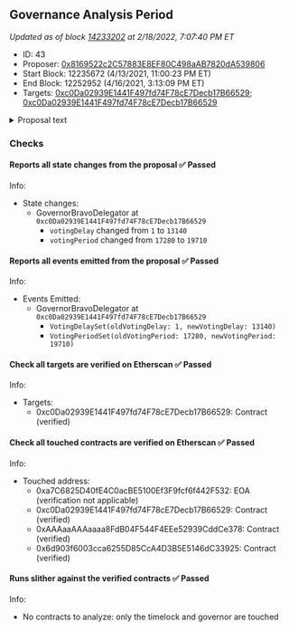 ## Governance Analysis Period

_Updated as of block [14233202](https://etherscan.io/block/14233202) at 2/18/2022, 7:07:40 PM ET_

- ID: 43
- Proposer: [0x8169522c2C57883E8EF80C498aAB7820dA539806](https://etherscan.io/address/0x8169522c2C57883E8EF80C498aAB7820dA539806)
- Start Block: 12235672 (4/13/2021, 11:00:23 PM ET)
- End Block: 12252952 (4/16/2021, 3:13:09 PM ET)
- Targets: [0xc0Da02939E1441F497fd74F78cE7Decb17B66529](https://etherscan.io/address/0xc0Da02939E1441F497fd74F78cE7Decb17B66529#code); [0xc0Da02939E1441F497fd74F78cE7Decb17B66529](https://etherscan.io/address/0xc0Da02939E1441F497fd74F78cE7Decb17B66529#code)

<details>
  <summary>Proposal text</summary>

> # Governance Analysis Period
> Following the upgrade to the [Governor Bravo](https://compound.finance/governance/proposals/42), it's now possible to update the parameters of the Governance system.
> 
> Over the past year, a recurring request has been a [formal analysis period](https://www.comp.xyz/t/formal-analysis-period-for-larger-proposals/70) before proposals enter the voting state. This would allow the community and developers additional time to audit new contracts and proposals for errors, and users the opportunity to move COMP or delegations prior to a vote commencing.
> 
> This proposal updates the proposal [voting delay](https://compound.finance/docs/governance#voting-delay) from 1 block to 13140 blocks (2 days), and the voting period from 17280 blocks (2.63 days) to 19710 blocks (3 days). These parameter changes will improve the community’s ability to prepare for votes and increase the security of the protocol.
</details>

### Checks
#### Reports all state changes from the proposal ✅ Passed
  




Info:
- State changes:
    - GovernorBravoDelegator at `0xc0Da02939E1441F497fd74F78cE7Decb17B66529`
        - `votingDelay` changed from `1` to `13140`
        - `votingPeriod` changed from `17280` to `19710`

#### Reports all events emitted from the proposal ✅ Passed
  




Info:
- Events Emitted:
    - GovernorBravoDelegator at `0xc0Da02939E1441F497fd74F78cE7Decb17B66529`
        - `VotingDelaySet(oldVotingDelay: 1, newVotingDelay: 13140)`
        - `VotingPeriodSet(oldVotingPeriod: 17280, newVotingPeriod: 19710)`

#### Check all targets are verified on Etherscan ✅ Passed
  




Info:
- Targets:
    - 0xc0Da02939E1441F497fd74F78cE7Decb17B66529: Contract (verified)

#### Check all touched contracts are verified on Etherscan ✅ Passed
  




Info:
- Touched address:
    - 0xa7C6825D40fE4C0acBE5100Ef3F9fcf6f442F532: EOA (verification not applicable)
    - 0xc0Da02939E1441F497fd74F78cE7Decb17B66529: Contract (verified)
    - 0xAAAaaAAAaaaa8FdB04F544F4EEe52939CddCe378: Contract (verified)
    - 0x6d903f6003cca6255D85CcA4D3B5E5146dC33925: Contract (verified)

#### Runs slither against the verified contracts ✅ Passed
  




Info:
- No contracts to analyze: only the timelock and governor are touched

